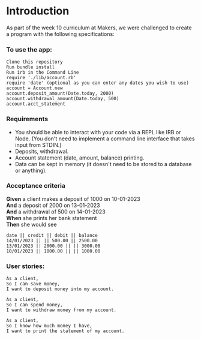 # Introduction
As part of the week 10 curriculum at Makers, we were challenged to create a program with the following specifications:

### To use the app:
```
Clone this repository
Run bundle install
Run irb in the Command Line 
require './lib/account.rb'
require 'date' (optional as you can enter any dates you wish to use)
account = Account.new
account.deposit_amount(Date.today, 2000)
account.withdrawal_amount(Date.today, 500)
account.acct_statement

```
### Requirements

* You should be able to interact with your code via a REPL like IRB or Node.  (You don't need to implement a command line interface that takes input from STDIN.)
* Deposits, withdrawal.
* Account statement (date, amount, balance) printing.
* Data can be kept in memory (it doesn't need to be stored to a database or anything).

### Acceptance criteria

**Given** a client makes a deposit of 1000 on 10-01-2023  
**And** a deposit of 2000 on 13-01-2023  
**And** a withdrawal of 500 on 14-01-2023  
**When** she prints her bank statement  
**Then** she would see

```
date || credit || debit || balance
14/01/2023 || || 500.00 || 2500.00
13/01/2023 || 2000.00 || || 3000.00
10/01/2023 || 1000.00 || || 1000.00
```

### User stories:

```
As a client,
So I can save money,
I want to deposit money into my account.
```

```
As a client,
So I can spend money,
I want to withdraw money from my account.
```

```
As a client,
So I know how much money I have,
I want to print the statement of my account.
```

